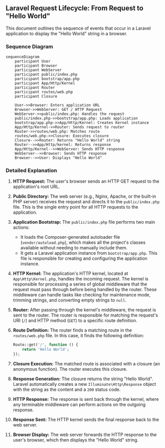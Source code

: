## Laravel Request Lifecycle: From Request to "Hello World"

This document outlines the sequence of events that occur in a Laravel application to display the "Hello World" string in a browser.

### Sequence Diagram

```mermaid
sequenceDiagram
    participant User
    participant Browser
    participant WebServer
    participant public/index.php
    participant bootstrap/app.php
    participant App/Http/Kernel
    participant Router
    participant routes/web.php
    participant Closure

    User->>Browser: Enters application URL
    Browser->>WebServer: GET / HTTP Request
    WebServer->>public/index.php: Handles the request
    public/index.php->>bootstrap/app.php: Loads application
    bootstrap/app.php->>App/Http/Kernel: Creates Kernel instance
    App/Http/Kernel->>Router: Sends request to router
    Router->>routes/web.php: Matches route
    routes/web.php->>Closure: Executes closure
    Closure-->>Router: Returns "Hello World" string
    Router-->>App/Http/kernel: Returns response
    App/Http/Kernel-->>WebServer: Sends HTTP response
    WebServer-->>Browser: Sends HTTP response
    Browser-->>User: Displays "Hello World"
```

### Detailed Explanation

1.  **HTTP Request:** The user's browser sends an HTTP GET request to the application's root URL.

2.  **Public Directory:** The web server (e.g., Nginx, Apache, or the built-in PHP server) receives the request and directs it to the `public/index.php` file. This is the single entry point for all HTTP requests to the application.

3.  **Application Bootstrap:** The `public/index.php` file performs two main actions:
    *   It loads the Composer-generated autoloader file (`vendor/autoload.php`), which makes all the project's classes available without needing to manually include them.
    *   It gets a Laravel application instance from `bootstrap/app.php`. This file is responsible for creating and configuring the application instance.

4.  **HTTP Kernel:** The application's HTTP kernel, located at `App\Http\Kernel.php`, handles the incoming request. The kernel is responsible for processing a series of global middleware that the request must pass through before being handled by the router. These middleware can handle tasks like checking for maintenance mode, trimming strings, and converting empty strings to `null`.

5.  **Router:** After passing through the kernel's middleware, the request is sent to the router. The router is responsible for matching the request's URI (`/`) and HTTP method (`GET`) to a specific route definition.

6.  **Route Definition:** The router finds a matching route in the `routes/web.php` file. In this case, it finds the following definition:

    ```php
    Route::get('/', function () {
        return 'Hello World';
    });
    ```

7.  **Closure Execution:** The matched route is associated with a closure (an anonymous function). The router executes this closure.

8.  **Response Generation:** The closure returns the string "Hello World". Laravel automatically creates a new `Illuminate\Http\Response` object with the string as the content and a `200` status code.

9.  **HTTP Response:** The response is sent back through the kernel, where any terminable middleware can perform actions on the outgoing response.

10. **Response Sent:** The HTTP kernel sends the final response back to the web server.

11. **Browser Display:** The web server forwards the HTTP response to the user's browser, which then displays the "Hello World" string.
